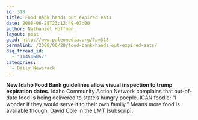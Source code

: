 ```yaml
---
id: 318
title: Food Bank hands out expired eats
date: 2008-06-28T23:12:49-07:00
author: Nathaniel Hoffman
layout: post
guid: http://www.paleomedia.org/?p=318
permalink: /2008/06/28/food-bank-hands-out-expired-eats/
dsq_thread_id:
  - "114546057"
categories:
  - Daily Newsrack
---
```

**New Idaho Food Bank guidelines allow visual inspection to trump expiration dates.** Idaho Community Action Network complains that out-of-date food is being delivered to state&#8217;s hungry poeple. ICAN foodie: &#8220;I wonder if they would serve it to their own family.&#8221; Means more food is available though. David Cole in the [LMT](http://www.lmtribune.com/story/northwest/21149/) [subscrip].